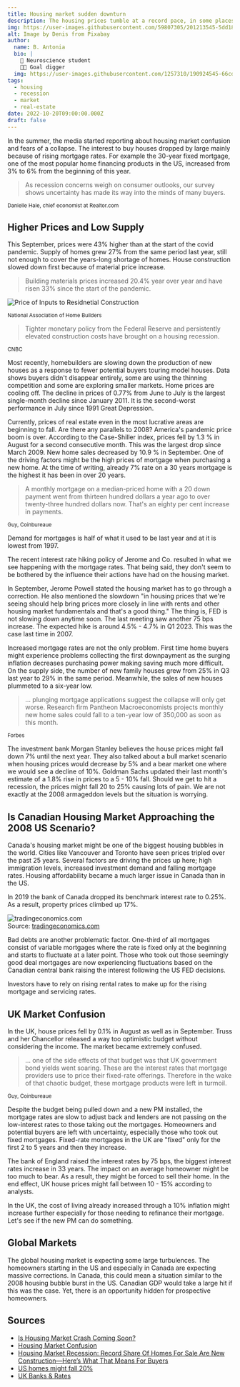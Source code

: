 ```yaml
---
title: Housing market sudden downturn
description: The housing prices tumble at a record pace, in some places more than in other 
img: https://user-images.githubusercontent.com/59807305/201213545-5dd1806c-1fa0-4065-b392-0ec612664334.jpg
alt: Image by Denis from Pixabay 
author: 
  name: B. Antonia
  bio: |
    🧠 Neuroscience student
    🦸🏼 Goal digger
  img: https://user-images.githubusercontent.com/1257310/190924545-66cd79f4-445a-41d5-9cd4-f29d00d3619c.jpg
tags:
  - housing
  - recession 
  - market
  - real-estate 
date: 2022-10-20T09:00:00.000Z
draft: false
---
```



In the summer, the media started reporting about housing market confusion and fears of a collapse. The interest to buy houses dropped by large mainly because of rising mortgage rates. For example the 30-year fixed mortgage, one of the most popular home financing products in the US, increased from 3% to 6% from the beginning of this year.

> As recession concerns weigh on consumer outlooks, our survey shows uncertainty has made its way into the minds of many buyers.

<sub>Danielle Hale, chief economist at Realtor.com</sub>



## Higher Prices and Low Supply

This September, prices were 43% higher than at the start of the covid pandemic.
Supply of homes grew 27% from the same period last year, still not enough to cover the years-long shortage of homes.
House construction slowed down first because of material price increase.

> Building materials prices increased 20.4% year over year and have risen 33% since the start of the pandemic.

![Price of Inputs to Residnetial Construction](https://user-images.githubusercontent.com/59807305/201486395-0d8b88a4-adb7-44d3-98ef-c640f09a6174.jpg)

<sub>National Association of Home Builders</sub>


> Tighter monetary policy from the Federal Reserve and persistently elevated construction costs have brought on a housing recession.

<sub>CNBC</sub>

Most recently, homebuilders are slowing down the production of new houses as a response to fewer potential buyers touring model houses.
Data shows buyers didn't disappear entirely, some are using the thinning competition and some are exploring smaller markets.
Home prices are cooling off. The decline in prices of 0.77% from June to July is the largest single-month decline since January 2011. 
It is the second-worst performance in July since 1991 Great Depression. 


Currently, prices of real estate even in the most lucrative areas are beginning to fall. Are there any parallels to 2008? 
America's pandemic price boom is over. According to the Case-Shiller index, prices fell by 1.3 % in August for a second consecutive month. This was the largest drop since March 2009. New home sales decreased by 10.9 % in September. One of the driving factors might be the high prices of mortgage when purchasing a new home. At the time of writing, already 7% rate on a 30 years mortgage is the highest it has been in over 20 years. 


> A monthly mortgage on a median-priced home with a 20 down payment went from thirteen hundred dollars a year ago to over twenty-three hundred dollars now. That's an eighty per cent increase in payments. 

<sub>Guy, Coinbureaue</sub>

Demand for mortgages is half of what it used to be last year and at it is lowest from 1997.

The recent interest rate hiking policy of Jerome and Co. resulted in what we see happening with the mortgage rates. That being said, they don't seem to be bothered by the influence their actions have had on the housing market.  

In September, Jerome Powell stated the housing market has to go through a correction. He also mentioned the slowdown "in housing prices that
we're seeing should help bring prices more closely in line with rents and other housing market fundamentals and that's a good thing." 
The thing is, FED is not slowing down anytime soon. The last meeting saw another 75 bps increase. The expected hike is around 4.5% - 4.7% in Q1 2023. This was the case last time in 2007. 

Increased mortgage rates are not the only problem. First time home buyers might experience problems collecting the first downpayment as the surging inflation decreases purchasing power making saving much more difficult. On the supply side, the number of new family houses grew from 25% in Q3 last year to 29% in the same period. Meanwhile, the sales of new houses plummeted to a six-year low. 

> ... plunging mortgage applications suggest the collapse will only get worse. Research firm Pantheon Macroeconomists projects monthly new home sales could fall to a ten-year low of 350,000 as soon as this month.

<sub>Forbes</sub>

The investment bank Morgan Stanley believes the house prices might fall down 7% until the next year. They also talked about a bull market scenario when housing prices would decrease by 5% and a bear market one where we would see a decline of 10%. Goldman Sachs updated their last month's estimate of a 1.8% rise in prices to a 5 - 10% fall. Should we get to hit a recession, the prices might fall 20 to 25% causing lots of pain. We are not exactly at the 2008 armageddon levels but the situation is worrying.

## Is Canadian Housing Market Approaching the 2008 US Scenario?

Canada's housing market might be one of the biggest housing bubbles in the world. Cities like Vancouver and Toronto have seen prices tripled over the past 25 years. Several factors are driving the prices up here; high immigration levels, increased investment demand and falling mortgage rates. Housing affordability became a much larger issue in Canada than in the US.

In 2019 the bank of Canada dropped its benchmark interest rate to 0.25%. As a result, property prices climbed up 17%. 

![tradingeconomics.com](https://d3fy651gv2fhd3.cloudfront.net/charts/embed.png?s=cclr&v=202210261556V20220312&d1=20171107&w=960&h=480)
<br/>Source: <a href='https://tradingeconomics.com/canada/interest-rate'>tradingeconomics.com</a>

Bad debts are another problematic factor. One-third of all mortgages consist of variable mortgages where the rate is fixed only at the beginning and starts to fluctuate at a later point. Those who took out those seemingly good deal mortgages are now experiencing fluctuations based on the Canadian central bank raising the interest following the US FED decisions. 

Investors have to rely on rising rental rates to make up for the rising mortgage and servicing rates. 

## UK Market Confusion 

In the UK, house prices fell by 0.1% in August as well as in September. Truss and her Chancellor released a way too optimistic budget without considering the income. The market became extremely confused. 

> ... one of the side effects of that budget was that UK government bond yields went soaring. These are the interest rates that mortgage providers
> use to price their fixed-rate offerings. Therefore in the wake of that chaotic budget, these mortgage products were left in turmoil.

<sub>Guy, Coinbureaue</sub>

Despite the budget being pulled down and a new PM installed, the mortgage rates are slow to adjust back and lenders are not passing on the low-interest rates to those taking out the mortgages. Homeowners and potential buyers are left with uncertainty, especially those who took out fixed mortgages. Fixed-rate mortgages in the UK are "fixed" only for the first 2 to 5 years and then they increase. 

The bank of England raised the interest rates by 75 bps, the biggest interest rates increase in 33 years. The impact on an average homeowner might be too much to bear. As a result, they might be forced to sell their home. In the end effect, UK house prices might fall between 10 - 15% according to analysts. 

In the UK, the cost of living already increased through a 10% inflation might increase further especially for those needing to refinance their mortgage. Let's see if the new PM can do something. 

## Global Markets

The global housing market is expecting some large turbulences. The homeowners starting in the US and especially in Canada are expecting massive corrections. In Canada, this could mean a situation similar to the 2008 housing bubble burst in the US. Canadian GDP would take a large hit if this was the case. Yet, there is an opportunity hidden for prospective homeowners.

## Sources
 
- [Is Housing Market Crash Coming Soon?](https://www.youtube.com/watch?v=ueqKUCYPDZ4)
- [Housing Market Confusion](https://www.cnbc.com/2022/09/09/housing-market-confusion-whats-happening-next.html)
- [Housing Market Recession: Record Share Of Homes For Sale Are New Construction—Here’s What That Means For Buyers](https://www.forbes.com/sites/jonathanponciano/2022/11/08/housing-market-recession-record-share-of-homes-for-sale-are-new-construction-heres-what-that-means-for-buyers/)
- [US homes might fall 20%](https://www.cbsnews.com/news/house-price-fall-drop-2023-mortgages/)
- [UK Banks & Rates](https://www.reuters.com/world/uk/uk-banks-start-cutting-truss-premium-mortgage-rates-slowly-2022-10-27/)
